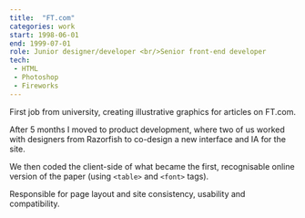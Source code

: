 ```yaml
---
title:  "FT.com"
categories: work
start: 1998-06-01
end: 1999-07-01
role: Junior designer/developer <br/>Senior front-end developer
tech: 
 - HTML
 - Photoshop
 - Fireworks
---
```


First job from university, creating illustrative graphics for articles on FT.com.

After 5 months I moved to product development, where two of us worked with designers from Razorfish to co-design a new interface and IA for the site. 

We then coded the client-side of what became the first, recognisable online version of the paper (using `<table>` and `<font>` tags).

Responsible for page layout and site consistency, usability and compatibility.